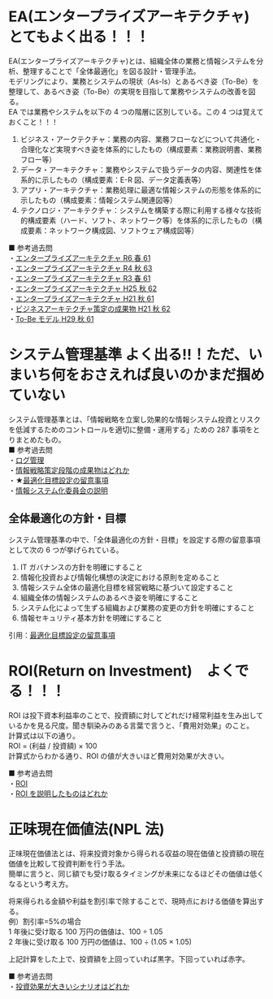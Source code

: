 # EA(エンタープライズアーキテクチャ)　とてもよく出る！！！

EA(エンタープライズアーキテクチャ)とは、組織全体の業務と情報システムを分析、整理することで「全体最適化」を図る設計・管理手法。  
モデリングにより、業務とシステムの現状（As-Is）とあるべき姿（To-Be）を整理して、あるべき姿（To-Be）の実現を目指して業務やシステムの改善を図る。  
EA では業務やシステムを以下の 4 つの階層に区別している。この 4 つは覚えておくこと！！！

1. ビジネス・アークテクチャ：業務の内容、業務フローなどについて共通化・合理化など実現すべき姿を体系的にしたもの（構成要素：業務説明書、業務フロー等）
2. データ・アーキテクチャ：業務やシステムで扱うデータの内容、関連性を体系的に示したもの（構成要素：E-R 図、データ定義表等）
3. アプリ・アーキテクチャ：業務処理に最適な情報システムの形態を体系的に示したもの（構成要素：情報システム関連図等）
4. テクノロジ・アーキテクチャ：システムを構築する際に利用する様々な技術的構成要素（ハード、ソフト、ネットワーク等）を体系的に示したもの（構成要素：ネットワーク構成図、ソフトウェア構成図等）

■ 参考過去問  
・[エンタープライズアーキテクチャ R6 春 61](https://www.ap-siken.com/kakomon/06_haru/q61.html)  
・[エンタープライズアーキテクチャ R4 秋 63](https://www.ap-siken.com/kakomon/04_aki/q63.html)  
・[エンタープライズアーキテクチャ R3 春 61](https://www.ap-siken.com/kakomon/03_haru/q61.html)  
・[エンタープライズアーキテクチャ H25 秋 62](https://www.ap-siken.com/kakomon/25_aki/q62.html)  
・[エンタープライズアーキテクチャ H21 秋 61](https://www.ap-siken.com/kakomon/21_aki/q61.html)  
・[ビジネスアーキテクチャ策定の成果物 H21 秋 62](https://www.ap-siken.com/kakomon/21_aki/q62.html)  
・[To-Be モデル H29 秋 61](https://www.ap-siken.com/kakomon/29_aki/q61.html)

# システム管理基準 よく出る!!！ただ、いまいち何をおさえれば良いのかまだ掴めていない

システム管理基準とは、「情報戦略を立案し効果的な情報システム投資とリスクを低減するためのコントロールを適切に整備・運用する」ための 287 事項をとりまとめたもの。  
■ 参考過去問  
・[ログ管理](https://www.ap-siken.com/kakomon/04_haru/q61.html)  
・[情報戦略策定段階の成果物はどれか](https://www.ap-siken.com/kakomon/30_haru/q64.html)  
・★[最適化目標設定の留意事項](https://www.ap-siken.com/kakomon/27_aki/q63.html)  
・[情報システム化委員会の説明](https://www.ap-siken.com/kakomon/25_haru/q61.html)

## 全体最適化の方針・目標

システム管理基準の中で、「全体最適化の方針・目標」を設定する際の留意事項として次の 6 つが挙げられている。

1. IT ガバナンスの方針を明確にすること
2. 情報化投資および情報化構想の決定における原則を定めること
3. 情報システム全体の最適化目標を経営戦略に基づいて設定すること
4. 組織全体の情報システムのあるべき姿を明確にすること
5. システム化によって生ずる組織および業務の変更の方針を明確にすること
6. 情報セキュリティ基本方針を明確にすること

引用：[最適化目標設定の留意事項](https://www.ap-siken.com/kakomon/27_aki/q63.html)

# ROI(Return on Investment)　よくでる！！！

ROI は投下資本利益率のことで、投資額に対してどれだけ経常利益を生み出しているかを見る尺度。聞き馴染みのある言葉で言うと、「費用対効果」のこと。  
計算式は以下の通り。  
ROI = (利益 / 投資額) × 100  
計算式からわかる通り、ROI の値が大きいほど費用対効果が大きい。

■ 参考過去問  
・[ROI](https://www.ap-siken.com/kakomon/26_haru/q64.html)  
・[ROI を説明したものはどれか](https://www.ap-siken.com/kakomon/05_haru/q61.html)

# 正味現在価値法(NPL 法)

正味現在価値法とは、将来投資対象から得られる収益の現在価値と投資額の現在価値を比較して投資判断を行う手法。  
簡単に言うと、同じ額でも受け取るタイミングが未来になるほどその価値は低くなるという考え方。

将来得られる金額や利益を割引率で除することで、現時点における価値を算出する。  
例）割引率=5%の場合  
1 年後に受け取る 100 万円の価値は、100 ÷ 1.05  
2 年後に受け取る 100 万円の価値は、100 ÷ (1.05 × 1.05)

上記計算をした上で、投資額を上回っていれば黒字。下回っていれば赤字。

■ 参考過去問  
・[投資効果が大きいシナリオはどれか](https://www.ap-siken.com/kakomon/04_aki/q64.html)
